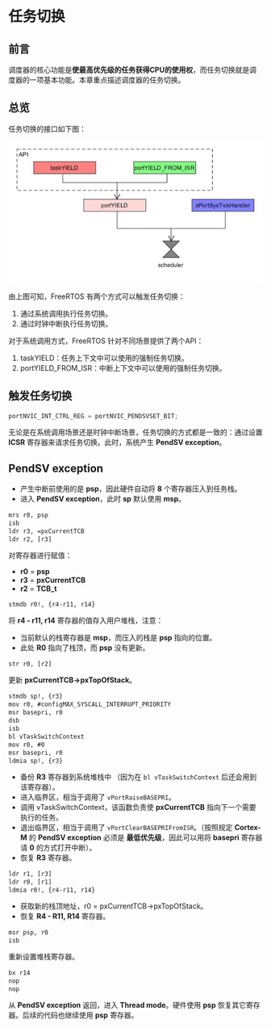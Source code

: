 # 任务切换

## 前言

调度器的核心功能是**使最高优先级的任务获得CPU的使用权**，而任务切换就是调度器的一项基本功能。本章重点描述调度器的任务切换。

## 总览

任务切换的接口如下图：

![task_yield][1]

由上图可知，FreeRTOS 有两个方式可以触发任务切换：

 1. 通过系统调用执行任务切换。
 2. 通过时钟中断执行任务切换。

对于系统调用方式，FreeRTOS 针对不同场景提供了两个API：

 1. taskYIELD：任务上下文中可以使用的强制任务切换。
 2. portYIELD_FROM_ISR：中断上下文中可以使用的强制任务切换。

## 触发任务切换

``` C
portNVIC_INT_CTRL_REG = portNVIC_PENDSVSET_BIT;
```

无论是在系统调用场景还是时钟中断场景，任务切换的方式都是一致的：通过设置 **ICSR** 寄存器来请求任务切换。此时，系统产生 **PendSV exception**。

## PendSV exception

 - 产生中断前使用的是 **psp**，因此硬件自动将 **8** 个寄存器压入到任务栈。
 - 进入 **PendSV exception**，此时 **sp** 默认使用 **msp**。

```armasm
mrs r0, psp
isb
ldr r3, =pxCurrentTCB
ldr r2, [r3]
````

对寄存器进行赋值：
 - **r0** = **psp**
 - **r3** = **pxCurrentTCB**
 - **r2** = **TCB_t**

```armasm
stmdb r0!, {r4-r11, r14}
````

将 **r4 - r11, r14** 寄存器的值存入用户堆栈，注意：
 - 当前默认的栈寄存器是 **msp**，而压入的栈是 **psp** 指向的位置。
 - 此处 **R0** 指向了栈顶，而 **psp** 没有更新。

```armasm
str r0, [r2]
````

更新 **pxCurrentTCB->pxTopOfStack**。

```armasm
stmdb sp!, {r3}
mov r0, #configMAX_SYSCALL_INTERRUPT_PRIORITY
msr basepri, r0
dsb
isb
bl vTaskSwitchContext
mov r0, #0
msr basepri, r0
ldmia sp!, {r3}
````

 - 备份 **R3** 寄存器到系统堆栈中 （因为在 `bl vTaskSwitchContext` 后还会用到该寄存器）。
 - 进入临界区，相当于调用了 `vPortRaiseBASEPRI`。
 - 调用 vTaskSwitchContext，该函数负责使 **pxCurrentTCB** 指向下一个需要执行的任务。
 - 退出临界区，相当于调用了 `vPortClearBASEPRIFromISR`。（按照规定 **Cortex-M** 的 **PendSV exception** 必须是 **最低优先级**，因此可以用将 **basepri** 寄存器请 **0** 的方式打开中断）。
 - 恢复 **R3** 寄存器。

```armasm
ldr r1, [r3]
ldr r0, [r1]
ldmia r0!, {r4-r11, r14}
```

 - 获取新的栈顶地址，r0 = pxCurrentTCB->pxTopOfStack。
 - 恢复 **R4 - R11, R14** 寄存器。

```armasm
msr psp, r0
isb
```

重新设置堆栈寄存器。

```armasm
bx r14
nop
nop
```

从 **PendSV exception** 返回，进入 **Thread mode**。硬件使用 **psp** 恢复其它寄存器。后续的代码也继续使用 **psp** 寄存器。

 [1]: ./images/task_yield.jpg
